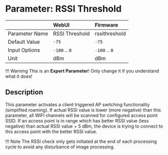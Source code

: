 # Parameter: RSSI Threshold

|                   | WebUI               | Firmware
|:---               |:---                 |:----
| Parameter Name    | RSSI Threshold      | rssithreshold
| Default Value     | `-75`               | `-75`
| Input Options     | `-100` .. `0`       | `-100` .. `0` 
| Unit              | dBm                 | dBm


!!! Warning
    This is an **Expert Parameter**! Only change it if you understand what it does!


## Description

This parameter activates a client triggered AP switching functionality (simplified roaming). 
If actual RSSI value is lower (more negative) than this parameter, all WIFI channels will be 
scanned for configured access point SSID. If an access point is in range which has better 
RSSI value (less negative) than actual RSSI value + 5 dBm, the device is trying to connect 
to this access point with the better RSSI value.


!!! Note
    The RSSI check only gets initiated at the end of each processing cycle to avoid any 
    disturbance of image processing.
